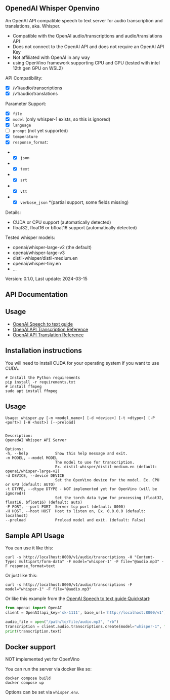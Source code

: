 OpenedAI Whisper Openvino
-------------------------

An OpenAI API compatible speech to text server for audio transcription and translations, aka. Whisper.

- Compatible with the OpenAI audio/transcriptions and audio/translations API
- Does not connect to the OpenAI API and does not require an OpenAI API Key
- Not affiliated with OpenAI in any way
- using OpenVino framework supporting CPU and GPU (tested with intel 12th gen GPU on WSL2)

API Compatibility:

- [X] /v1/audio/transcriptions
- [X] /v1/audio/translations

Parameter Support:

- [X] `file`
- [X] `model` (only whisper-1 exists, so this is ignored)
- [X] `language`
- [ ] `prompt` (not yet supported)
- [X] `temperature`
- [X] `response_format`:

- - [X] `json`
- - [X] `text`
- - [X] `srt`
- - [X] `vtt`
- - [X] `verbose_json` *(partial support, some fields missing)

Details:

* CUDA or CPU support (automatically detected)
* float32, float16 or bfloat16 support (automatically detected)

Tested whisper models:

* openai/whisper-large-v2 (the default)
* openai/whisper-large-v3
* distil-whisper/distil-medium.en
* openai/whisper-tiny.en
* ...

Version: 0.1.0, Last update: 2024-03-15

API Documentation
-----------------

## Usage

* [OpenAI Speech to text guide](https://platform.openai.com/docs/guides/speech-to-text)
* [OpenAI API Transcription Reference](https://platform.openai.com/docs/api-reference/audio/createTranscription)
* [OpenAI API Translation Reference](https://platform.openai.com/docs/api-reference/audio/createTranslation)

Installation instructions
-------------------------

You will need to install CUDA for your operating system if you want to use CUDA.

```shell
# Install the Python requirements
pip install -r requirements.txt
# install ffmpeg
sudo apt install ffmpeg
```

Usage
-----

```
Usage: whisper.py [-m <model_name>] [-d <device>] [-t <dtype>] [-P <port>] [-H <host>] [--preload]


Description:
OpenedAI Whisper API Server

Options:
-h, --help            Show this help message and exit.
-m MODEL, --model MODEL
                      The model to use for transcription.
                      Ex. distil-whisper/distil-medium.en (default: openai/whisper-large-v2)
-d DEVICE, --device DEVICE
                      Set the OpenVino device for the model. Ex. CPU or GPU (default: AUTO)
-t DTYPE, --dtype DTYPE - NOT implemented yet for OpenVino (will be ignored))
                      Set the torch data type for processing (float32, float16, bfloat16) (default: auto)
-P PORT, --port PORT  Server tcp port (default: 8000)
-H HOST, --host HOST  Host to listen on, Ex. 0.0.0.0 (default: localhost)
--preload             Preload model and exit. (default: False)
```

Sample API Usage
----------------

You can use it like this:

```shell
curl -s http://localhost:8000/v1/audio/transcriptions -H "Content-Type: multipart/form-data" -F model="whisper-1" -F file="@audio.mp3" -F response_format=text
```

Or just like this:

```shell
curl -s http://localhost:8000/v1/audio/transcriptions -F model="whisper-1" -F file="@audio.mp3"
```

Or like this example from the [OpenAI Speech to text guide Quickstart](https://platform.openai.com/docs/guides/speech-to-text/quickstart):

```python
from openai import OpenAI
client = OpenAI(api_key='sk-1111', base_url='http://localhost:8000/v1')

audio_file = open("/path/to/file/audio.mp3", "rb")
transcription = client.audio.transcriptions.create(model="whisper-1", file=audio_file)
print(transcription.text)
```

Docker support
--------------

NOT implemented yet for OpenVino

You can run the server via docker like so:

```shell
docker compose build
docker compose up
```

Options can be set via `whisper.env`.
